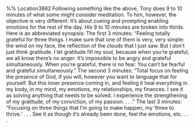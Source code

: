 %% Location3862 
Following something like the above, Tony does 9 to 10 minutes of what some might consider meditation. To him, however, the objective is very different: It’s about cueing and prompting enabling emotions for the rest of the day. His 9 to 10 minutes are broken into thirds. Here is an abbreviated synopsis: The first 3 minutes: “Feeling totally grateful for three things. I make sure that one of them is very, very simple: the wind on my face, the reflection of the clouds that I just saw. But I don’t just think gratitude. I let gratitude fill my soul, because when you’re grateful, we all know there’s no anger. It’s impossible to be angry and grateful simultaneously. When you’re grateful, there is no fear. You can’t be fearful and grateful simultaneously.” The second 3 minutes: “Total focus on feeling the presence of God, if you will, however you want to language that for yourself. But this inner presence coming in, and feeling it heal everything in my body, in my mind, my emotions, my relationships, my finances. I see it as solving anything that needs to be solved. I experience the strengthening of my gratitude, of my conviction, of my passion. . . .” The last 3 minutes: “Focusing on three things that I’m going to make happen, my ‘three to thrive.’ . . . See it as though it’s already been done, feel the emotions, etc. . . . 
